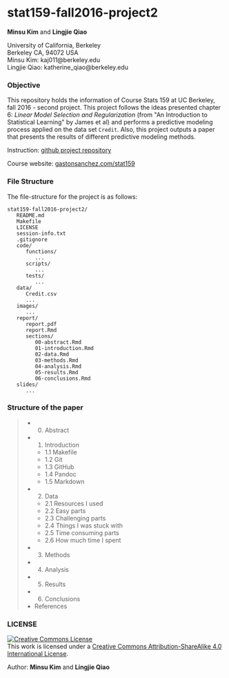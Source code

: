 # stat159-fall2016-project2

**Minsu Kim** and **Lingjie Qiao**
<div>
University of California, Berkeley </br>
Berkeley CA, 94072 USA </br>
Minsu Kim: kaj011@berkeley.edu </br>
Lingjie Qiao: katherine_qiao@berkeley.edu
</div>

### Objective 
This repository holds the information of Course Stats 159 at UC Berkeley, fall 2016 - second project. This project follows the ideas presented chapter 6: _Linear Model Selection and Regularization_ (from "An Introduction to Statistical Learning" by James et al) and performs a predictive modeling process applied on the data set `Credit`. Also, this project outputs a paper that presents the results of different predictive modeling methods. 

Instruction: [github project repository](https://github.com/ucb-stat159/stat159-fall-2016/tree/master/projects)

Course website: [gastonsanchez.com/stat159](http://gastonsanchez.com/stat159)

### File Structure

The file-structure for the project is as follows:

```
stat159-fall2016-project2/
   README.md
   Makefile
   LICENSE
   session-info.txt
   .gitignore
   code/
      functions/
         ...
      scripts/
         ...
      tests/
         ...
   data/
      Credit.csv
      ...
   images/
      ...
   report/
      report.pdf
      report.Rmd
      sections/
         00-abstract.Rmd
         01-introduction.Rmd
         02-data.Rmd
         03-methods.Rmd
         04-analysis.Rmd
         05-results.Rmd
         06-conclusions.Rmd
   slides/
      ...
```

### Structure of the paper

> * 0. Abstract
> * 1. Introduction
>	* 1.1 Makefile
>	* 1.2 Git
>	* 1.3 GitHub
>	* 1.4 Pandoc
>	* 1.5 Markdown
> * 2. Data
>	* 2.1 Resources I used
>	* 2.2 Easy parts
>	* 2.3 Challenging parts
>	* 2.4 Things I was stuck with
>	* 2.5 Time consuming parts
>	* 2.6 How much time I spent
> * 3. Methods
> * 4. Analysis
> * 5. Results
> * 6. Conclusions
> * References

### LICENSE

<a rel="license" href="http://creativecommons.org/licenses/by-sa/4.0/"><img alt="Creative Commons License" style="border-width:0" src="https://i.creativecommons.org/l/by-sa/4.0/88x31.png" /></a><br />This work is licensed under a <a rel="license" href="http://creativecommons.org/licenses/by-sa/4.0/">Creative Commons Attribution-ShareAlike 4.0 International License</a>.

Author: **Minsu Kim** and **Lingjie Qiao** 

